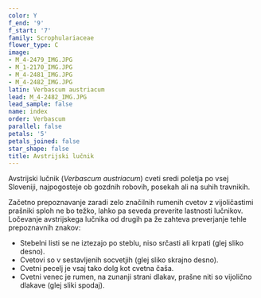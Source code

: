 ```yaml
---
color: Y
f_end: '9'
f_start: '7'
family: Scrophulariaceae
flower_type: C
image:
- M_4-2479_IMG.JPG
- M_1-2170_IMG.JPG
- M_4-2481_IMG.JPG
- M_4-2482_IMG.JPG
latin: Verbascum austriacum
lead: M_4-2482_IMG.JPG
lead_sample: false
name: index
order: Verbascum
parallel: false
petals: '5'
petals_joined: false
star_shape: false
title: Avstrijski lučnik
---
```

Avstrijski lučnik (*Verbascum austriacum*) cveti sredi poletja po vsej Sloveniji, najpogosteje ob gozdnih robovih, posekah ali na suhih travnikih.

Začetno prepoznavanje zaradi zelo značilnih rumenih cvetov z vijoličastimi prašniki sploh ne bo težko, lahko pa seveda preverite lastnosti lučnikov. Ločevanje avstrijskega lučnika od drugih pa že zahteva preverjanje tehle prepoznavnih znakov:

-   Stebelni listi se ne iztezajo po steblu, niso srčasti ali krpati (glej sliko desno).
-   Cvetovi so v sestavljenih socvetjih (glej sliko skrajno desno).
-   Cvetni pecelj je vsaj tako dolg kot cvetna čaša.
-   Cvetni venec je rumen, na zunanji strani dlakav, prašne niti so vijolično dlakave (glej sliki spodaj).
